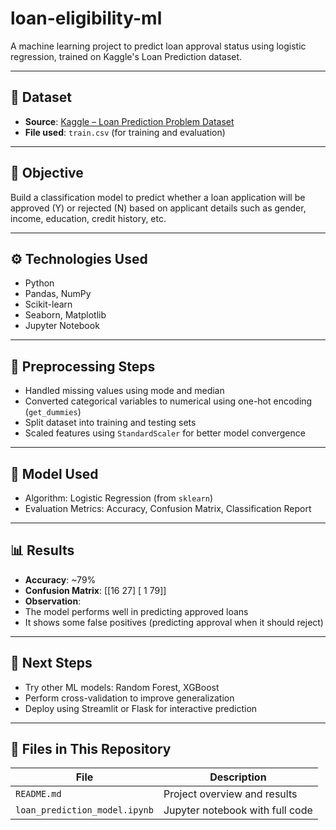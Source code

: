 # loan-eligibility-ml

A machine learning project to predict loan approval status using logistic regression, trained on Kaggle's Loan Prediction dataset.

---

## 📁 Dataset

- **Source**: [Kaggle – Loan Prediction Problem Dataset](https://www.kaggle.com/datasets/altruistdelhite04/loan-prediction-problem-dataset)
- **File used**: `train.csv` (for training and evaluation)

---

## 🎯 Objective

Build a classification model to predict whether a loan application will be approved (Y) or rejected (N) based on applicant details such as gender, income, education, credit history, etc.

---

## ⚙️ Technologies Used

- Python
- Pandas, NumPy
- Scikit-learn
- Seaborn, Matplotlib
- Jupyter Notebook

---

## 🧹 Preprocessing Steps

- Handled missing values using mode and median
- Converted categorical variables to numerical using one-hot encoding (`get_dummies`)
- Split dataset into training and testing sets
- Scaled features using `StandardScaler` for better model convergence

---

## 🤖 Model Used

- Algorithm: Logistic Regression (from `sklearn`)
- Evaluation Metrics: Accuracy, Confusion Matrix, Classification Report

---

## 📊 Results

- **Accuracy**: ~79%
- **Confusion Matrix**:
[[16 27]
[ 1 79]]
- **Observation**:
- The model performs well in predicting approved loans
- It shows some false positives (predicting approval when it should reject)

---

## 🚀 Next Steps

- Try other ML models: Random Forest, XGBoost
- Perform cross-validation to improve generalization
- Deploy using Streamlit or Flask for interactive prediction

---

## 📁 Files in This Repository

| File                         | Description                        |
|------------------------------|------------------------------------|
| `README.md`                  | Project overview and results       |
| `loan_prediction_model.ipynb`| Jupyter notebook with full code    |
      


